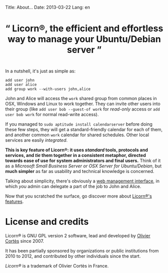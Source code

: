 Title: About…
Date: 2013-03-22
Lang: en

<div style="text-align: center; margin: 3em 0;">
    <h1> “ Licorn®, the efficient and effortless way to manage your Ubuntu/Debian server ”</h1>
</div>

In a nutshell, it's just as simple as:

    add user john
    add user alice
    add group work --with-users john,alice

John and Alice will access the `work` shared group from common places in OSX, Windows and Linux to work together. They can invite other users into their group (like `add user bob --guest-of work` for *read-only* access or `add user bob work` for normal read-write access).

If you managed to `sudo aptitude install calendarserver` before doing these few steps, they will get a standard-friendly calendar for each of them, and another common `work` calendar for shared schedules. Other local services are easily *integrated*.

**This is key feature of Licorn®: it uses *standard* tools, protocols and services, and *tie* them together in a consistent metaphor, directed towards ease of use for system administrators and final users.** Think of it as a *Microsoft Small Business Server or OSX Server for Ubuntu/Debian*, but **much simpler** as far as usability and technical knowledge is concerned.

Talking about simplicity, there's obviously a [web management interface](http://docs.licorn.org/wmi/), in which *you* admin can delegate a part of the job to John and Alice.

Now that you scratched the surface, go discover more about [Licorn®'s features](|filename|01_features.md).

# License and credits

Licorn® is GNU GPL version 2 software, lead and developed by [Olivier Cortès](http://oliviercortes.com) since 2007.

It has been partially sponsored by organizations or public institutions from 2010 to 2012, and contributed by other individuals since the start.

*Licorn®* is a trademark of Olivier Cortès in France.
